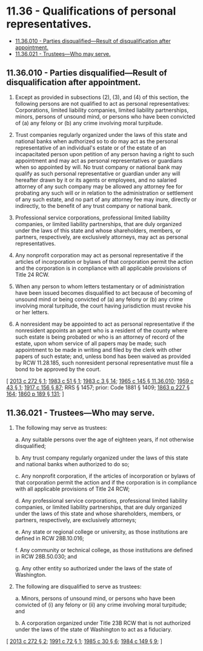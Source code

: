 # 11.36 - Qualifications of personal representatives.
* [11.36.010 - Parties disqualified—Result of disqualification after appointment.](#1136010---parties-disqualifiedresult-of-disqualification-after-appointment)
* [11.36.021 - Trustees—Who may serve.](#1136021---trusteeswho-may-serve)
## 11.36.010 - Parties disqualified—Result of disqualification after appointment.
1. Except as provided in subsections (2), (3), and (4) of this section, the following persons are not qualified to act as personal representatives: Corporations, limited liability companies, limited liability partnerships, minors, persons of unsound mind, or persons who have been convicted of (a) any felony or (b) any crime involving moral turpitude.

2. Trust companies regularly organized under the laws of this state and national banks when authorized so to do may act as the personal representative of an individual's estate or of the estate of an incapacitated person upon petition of any person having a right to such appointment and may act as personal representatives or guardians when so appointed by will. No trust company or national bank may qualify as such personal representative or guardian under any will hereafter drawn by it or its agents or employees, and no salaried attorney of any such company may be allowed any attorney fee for probating any such will or in relation to the administration or settlement of any such estate, and no part of any attorney fee may inure, directly or indirectly, to the benefit of any trust company or national bank.

3. Professional service corporations, professional limited liability companies, or limited liability partnerships, that are duly organized under the laws of this state and whose shareholders, members, or partners, respectively, are exclusively attorneys, may act as personal representatives.

4. Any nonprofit corporation may act as personal representative if the articles of incorporation or bylaws of that corporation permit the action and the corporation is in compliance with all applicable provisions of Title 24 RCW.

5. When any person to whom letters testamentary or of administration have been issued becomes disqualified to act because of becoming of unsound mind or being convicted of (a) any felony or (b) any crime involving moral turpitude, the court having jurisdiction must revoke his or her letters.

6. A nonresident may be appointed to act as personal representative if the nonresident appoints an agent who is a resident of the county where such estate is being probated or who is an attorney of record of the estate, upon whom service of all papers may be made; such appointment to be made in writing and filed by the clerk with other papers of such estate; and, unless bond has been waived as provided by RCW 11.28.185, such nonresident personal representative must file a bond to be approved by the court.

\[ [2013 c 272 § 1](http://lawfilesext.leg.wa.gov/biennium/2013-14/Pdf/Bills/Session%20Laws/Senate/5344.SL.pdf?cite=2013%20c%20272%20§%201); [1983 c 51 § 1](http://leg.wa.gov/CodeReviser/documents/sessionlaw/1983c51.pdf?cite=1983%20c%2051%20§%201); [1983 c 3 § 14](http://leg.wa.gov/CodeReviser/documents/sessionlaw/1983c3.pdf?cite=1983%20c%203%20§%2014); [1965 c 145 § 11.36.010](http://leg.wa.gov/CodeReviser/documents/sessionlaw/1965c145.pdf?cite=1965%20c%20145%20§%2011.36.010); [1959 c 43 § 1](http://leg.wa.gov/CodeReviser/documents/sessionlaw/1959c43.pdf?cite=1959%20c%2043%20§%201); [1917 c 156 § 87](http://leg.wa.gov/CodeReviser/documents/sessionlaw/1917c156.pdf?cite=1917%20c%20156%20§%2087); RRS § 1457; prior: Code 1881 § 1409; [1863 p 227 § 164](http://leg.wa.gov/CodeReviser/Pages/session_laws.aspx?cite=1863%20p%20227%20§%20164); [1860 p 189 § 131](http://leg.wa.gov/CodeReviser/Pages/session_laws.aspx?cite=1860%20p%20189%20§%20131); \]

## 11.36.021 - Trustees—Who may serve.
1. The following may serve as trustees:

   a. Any suitable persons over the age of eighteen years, if not otherwise disqualified;

   b. Any trust company regularly organized under the laws of this state and national banks when authorized to do so;

   c. Any nonprofit corporation, if the articles of incorporation or bylaws of that corporation permit the action and if the corporation is in compliance with all applicable provisions of Title 24 RCW;

   d. Any professional service corporations, professional limited liability companies, or limited liability partnerships, that are duly organized under the laws of this state and whose shareholders, members, or partners, respectively, are exclusively attorneys;

   e. Any state or regional college or university, as those institutions are defined in RCW 28B.10.016;

   f. Any community or technical college, as those institutions are defined in RCW 28B.50.030; and

   g. Any other entity so authorized under the laws of the state of Washington.

2. The following are disqualified to serve as trustees:

   a. Minors, persons of unsound mind, or persons who have been convicted of (i) any felony or (ii) any crime involving moral turpitude; and

   b. A corporation organized under Title 23B RCW that is not authorized under the laws of the state of Washington to act as a fiduciary.

\[ [2013 c 272 § 2](http://lawfilesext.leg.wa.gov/biennium/2013-14/Pdf/Bills/Session%20Laws/Senate/5344.SL.pdf?cite=2013%20c%20272%20§%202); [1991 c 72 § 1](http://lawfilesext.leg.wa.gov/biennium/1991-92/Pdf/Bills/Session%20Laws/Senate/5107.SL.pdf?cite=1991%20c%2072%20§%201); [1985 c 30 § 6](http://leg.wa.gov/CodeReviser/documents/sessionlaw/1985c30.pdf?cite=1985%20c%2030%20§%206); [1984 c 149 § 9](http://leg.wa.gov/CodeReviser/documents/sessionlaw/1984c149.pdf?cite=1984%20c%20149%20§%209); \]

